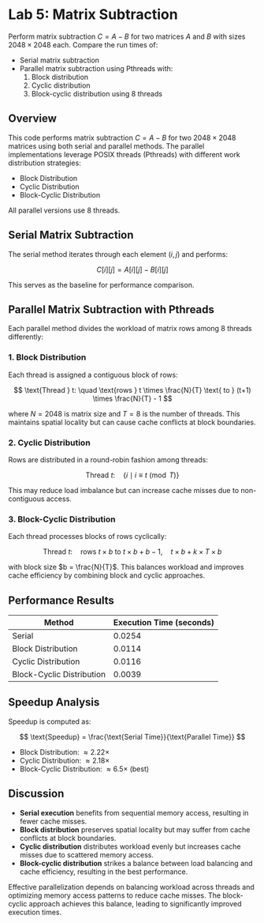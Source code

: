 # Lab 5: Matrix Subtraction

Perform matrix subtraction $C = A - B$ for two matrices $A$ and $B$ with sizes $2048 \times 2048$ each. Compare the run times of:
- Serial matrix subtraction
- Parallel matrix subtraction using Pthreads with:
  1. Block distribution
  2. Cyclic distribution
  3. Block-cyclic distribution using 8 threads

## Overview

This code performs matrix subtraction $C = A - B$ for two $2048 \times 2048$ matrices using both serial and parallel methods. The parallel implementations leverage POSIX threads (Pthreads) with different work distribution strategies:
- Block Distribution
- Cyclic Distribution
- Block-Cyclic Distribution

All parallel versions use 8 threads.

## Serial Matrix Subtraction

The serial method iterates through each element $(i,j)$ and performs:

$$
C[i][j] = A[i][j] - B[i][j]
$$

This serves as the baseline for performance comparison.

## Parallel Matrix Subtraction with Pthreads

Each parallel method divides the workload of matrix rows among 8 threads differently:

### 1. Block Distribution

Each thread is assigned a contiguous block of rows:

$$
\text{Thread } t: \quad \text{rows } t \times \frac{N}{T} \text{ to } (t+1) \times \frac{N}{T} - 1
$$

where $N=2048$ is matrix size and $T=8$ is the number of threads. This maintains spatial locality but can cause cache conflicts at block boundaries.

### 2. Cyclic Distribution

Rows are distributed in a round-robin fashion among threads:

$$
\text{Thread } t: \quad \{ i \mid i \equiv t \pmod{T} \}
$$

This may reduce load imbalance but can increase cache misses due to non-contiguous access.

### 3. Block-Cyclic Distribution

Each thread processes blocks of rows cyclically:

$$
\text{Thread } t: \quad \text{rows } t \times b \text{ to } t \times b + b - 1, \quad t \times b + k \times T \times b
$$

with block size $b = \frac{N}{T}$. This balances workload and improves cache efficiency by combining block and cyclic approaches.

## Performance Results

| Method                     | Execution Time (seconds) |
|----------------------------|--------------------------|
| Serial                     | 0.0254                   |
| Block Distribution         | 0.0114                   |
| Cyclic Distribution        | 0.0116                   |
| Block-Cyclic Distribution  | 0.0039                   |

## Speedup Analysis

Speedup is computed as:

$$
\text{Speedup} = \frac{\text{Serial Time}}{\text{Parallel Time}}
$$

- Block Distribution: $\approx 2.22 \times$
- Cyclic Distribution: $\approx 2.18 \times$
- Block-Cyclic Distribution: $\approx 6.5 \times$ (best)

## Discussion

- **Serial execution** benefits from sequential memory access, resulting in fewer cache misses.
- **Block distribution** preserves spatial locality but may suffer from cache conflicts at block boundaries.
- **Cyclic distribution** distributes workload evenly but increases cache misses due to scattered memory access.
- **Block-cyclic distribution** strikes a balance between load balancing and cache efficiency, resulting in the best performance.

Effective parallelization depends on balancing workload across threads and optimizing memory access patterns to reduce cache misses. The block-cyclic approach achieves this balance, leading to significantly improved execution times.